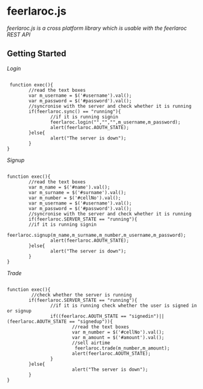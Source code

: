 <h1>feerlaroc.js</h1>
<em>feerlaroc.js is a cross platform library which is usable with the feerlaroc REST API</em>
<h2>Getting Started</h2>

<em>Login</em>

<pre><code>
 function exec(){
        //read the text boxes
        var m_username = $('#username').val();
        var m_password = $('#password').val();
        //syncronise with the server and check whether it is running
        if(feerlaroc.sync() == "running"){
                //if it is running signin
                feerlaroc.login("","","",m_username,m_password);
                alert(feerlaroc.AOUTH_STATE);
        }else{
                alert("The server is down");
        }
}
</code></pre> 

<em>Signup</em>

<pre><code>
function exec(){
        //read the text boxes
        var m_name = $('#name').val();
        var m_surname = $('#surname').val();
        var m_number = $('#cellNo').val();
        var m_username = $('#username').val();
        var m_password = $('#password').val();
        //syncronise with the server and check whether it is running
        if(feerlaroc.SERVER_STATE == "running"){
        //if it is running signin
                feerlaroc.signup(m_name,m_surname,m_number,m_username,m_password);
                alert(feerlaroc.AOUTH_STATE);
        }else{
                alert("The server is down");
        }
}
</code></pre>

<em>Trade</em>

<pre><code>
function exec(){
         //check whether the server is running
        if(feerlaroc.SERVER_STATE == "running"){
                //if it is running check whether the user is signed in or signup
                if((feerlaroc.AOUTH_STATE == "signedin")||(feerlaroc.AOUTH_STATE == "signedup")){
                        //read the text boxes
                        var m_number = $('#cellNo').val();
                        var m_amount = $('#amount').val();
                        //sell airtime
                         feerlaroc.trade(m_number,m_amount);
                        alert(feerlaroc.AOUTH_STATE);
                }
        }else{
                        alert("The server is down");
        }
}
</code></pre>
